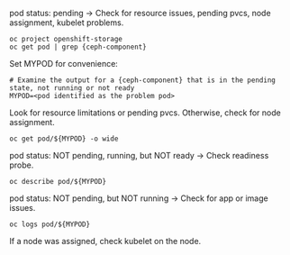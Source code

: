 pod status: pending → Check for resource issues, pending pvcs, node assignment, kubelet problems.

    oc project openshift-storage
    oc get pod | grep {ceph-component}

Set MYPOD for convenience:

    # Examine the output for a {ceph-component} that is in the pending state, not running or not ready
    MYPOD=<pod identified as the problem pod>

Look for resource limitations or pending pvcs. Otherwise, check for node assignment.

    oc get pod/${MYPOD} -o wide

pod status: NOT pending, running, but NOT ready → Check readiness probe.

    oc describe pod/${MYPOD}

pod status: NOT pending, but NOT running → Check for app or image issues.

    oc logs pod/${MYPOD}

If a node was assigned, check kubelet on the node.